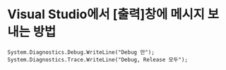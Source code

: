 # Visual Studio에서 [출력]창에 메시지 보내는 방법

```
System.Diagnostics.Debug.WriteLine("Debug 만");
System.Diagnostics.Trace.WriteLine("Debug, Release 모두");
```